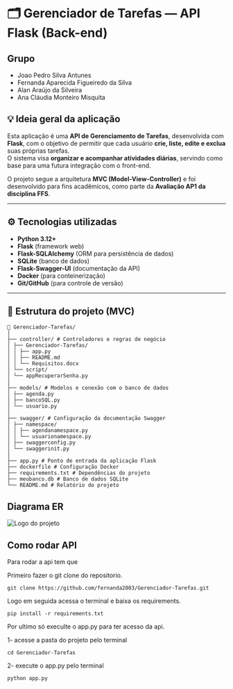 # 🗂️ Gerenciador de Tarefas — API Flask (Back-end)

## Grupo 

- Joao Pedro Silva Antunes
- Fernanda Aparecida Figueiredo da Silva
- Alan Araújo da Silveira
- Ana Cláudia Monteiro Misquita

## 💡 Ideia geral da aplicação
Esta aplicação é uma **API de Gerenciamento de Tarefas**, desenvolvida com **Flask**, com o objetivo de permitir que cada usuário **crie, liste, edite e exclua** suas próprias tarefas.  
O sistema visa **organizar e acompanhar atividades diárias**, servindo como base para uma futura integração com o front-end.  

O projeto segue a arquitetura **MVC (Model-View-Controller)** e foi desenvolvido para fins acadêmicos, como parte da **Avaliação AP1 da disciplina FFS**.

---

## ⚙️ Tecnologias utilizadas
- **Python 3.12+**
- **Flask** (framework web)
- **Flask-SQLAlchemy** (ORM para persistência de dados)
- **SQLite** (banco de dados)
- **Flask-Swagger-UI** (documentação da API)
- **Docker** (para conteinerização)
- **Git/GitHub** (para controle de versão)

---

## 🧩 Estrutura do projeto (MVC)

```
📁 Gerenciador-Tarefas/
│
├── controller/ # Controladores e regras de negócio
│ ├── Gerenciador-Tarefas/
│ │ ├── app.py
│ │ ├── README.md
│ │ └── Requisitos.docx
│ └── script/
│ └── appRecuperarSenha.py
│
├── models/ # Modelos e conexão com o banco de dados
│ ├── agenda.py
│ ├── bancoSQL.py
│ └── usuario.py
│
├── swagger/ # Configuração da documentação Swagger
│ ├── namespace/
│ │ ├── agendanamespace.py
│ │ └── usuarionamespace.py
│ ├── swaggerconfig.py
│ └── swaggerinit.py
│
├── app.py # Ponto de entrada da aplicação Flask
├── dockerfile # Configuração Docker
├── requirements.txt # Dependências do projeto
├── meubanco.db # Banco de dados SQLite
└── README.md # Relatório do projeto
```

 ## Diagrama ER

![Logo do projeto](Imagem%20do%20WhatsApp%20de%202025-10-07%20%C3%A0(s)%2010.14.37_7a471e5f.jpg)


 ## Como rodar API

 Para rodar a api tem que 

 Primeiro fazer o git clone do repositorio. 

 ``` git clone https://github.com/fernanda2003/Gerenciador-Tarefas.git ```

 Logo em seguida acessa o terminal e baixa os requirements. 

 ``` pip install -r requirements.txt ```

Por ultimo só execulte o app.py para ter acesso da api.

1- acesse a pasta do projeto pelo terminal

```
cd Gerenciador-Tarefas 
```

2- execute o app.py pelo terminal

```
python app.py
```
